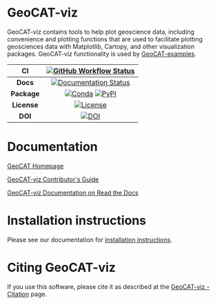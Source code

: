 
# GeoCAT-viz

GeoCAT-viz contains tools to help plot geoscience data, including convenience and plotting functions that are
used to facilitate plotting geosciences data with Matplotlib, Cartopy, and other visualization packages.
GeoCAT-viz functionality is used by
[GeoCAT-examples](https://github.com/NCAR/geocat-examples).

|          **CI**          |           [![GitHub Workflow Status][github-ci-badge]][github-ci-link]           |
|:------------------------:|:--------------------------------------------------------------------------------:|
|         **Docs**         |                  [![Documentation Status][rtd-badge]][rtd-link]                  |
|       **Package**        |       [![Conda][conda-badge]][conda-link] [![PyPI][pypi-badge]][pypi-link]       |
|       **License**        |                 [![License][license-badge]][license-badge-link]                  |
|         **DOI**          |                          [![DOI][doi-badge]][doi-link]                           |

# Documentation

[GeoCAT Homepage](https://geocat.ucar.edu/)

[GeoCAT-viz Contributor's Guide](https://geocat-viz.readthedocs.io/en/latest/contrib.html)

[GeoCAT-viz Documentation on Read the Docs](https://geocat-viz.readthedocs.io)

# Installation instructions

Please see our documentation for [installation instructions](https://geocat-viz.readthedocs.io/en/latest/installation.html).

# Citing GeoCAT-viz

If you use this software, please cite it as described at the [GeoCAT-viz - Citation](
https://geocat-viz.readthedocs.io/en/latest/citation.html) page.

[comment]: <> (reference links used for badges.)

[github-ci-badge]: https://img.shields.io/github/actions/workflow/status/NCAR/geocat-viz/ci.yml?branch=main&label=CI&style=for-the-badge
[github-ci-link]: https://github.com/NCAR/geocat-viz/actions/workflows/ci.yml
[rtd-badge]: https://img.shields.io/readthedocs/geocat-viz/latest.svg?style=for-the-badge
[rtd-link]: https://geocat-viz.readthedocs.io/en/latest/?badge=latest
[pypi-badge]: https://img.shields.io/pypi/v/geocat-viz?logo=pypix&style=for-the-badge
[pypi-link]: https://pypi.org/project/geocat-viz
[conda-badge]: https://img.shields.io/conda/vn/conda-forge/geocat-viz?logo=anaconda&style=for-the-badge
[conda-link]: https://anaconda.org/conda-forge/geocat-viz
[license-badge]: https://img.shields.io/badge/License-Apache_2.0-blue.svg?style=for-the-badge
[license-badge-link]: ./LICENSE
[upstream-examples-ci-badge]: https://img.shields.io/github/actions/workflow/status/NCAR/geocat-viz/upstream-examples-ci.yml?branch=main&label=Upstream%20Examples%20CI&style=for-the-badge
[upstream-examples-ci-link]: https://github.com/NCAR/geocat-viz/actions/workflows/upstream-examples-ci.yml
[doi-badge]: https://zenodo.org/badge/DOI/10.5281/zenodo.6678345.svg?style=for-the-badge
[doi-link]: https://doi.org/10.5281/zenodo.6678345
